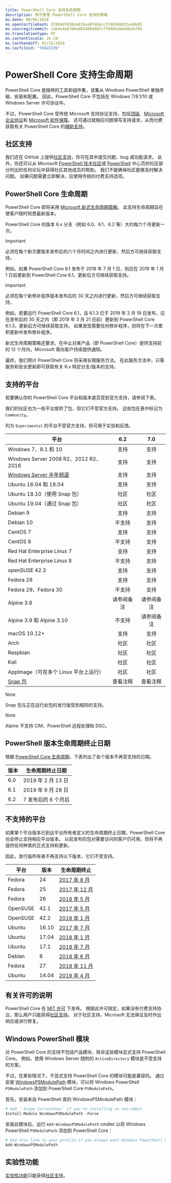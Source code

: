 ```yaml
---
title: PowerShell Core 支持生命周期
description: 用于管理 PowerShell Core 支持的策略
ms.date: 08/06/2018
ms.openlocfilehash: 57804df830da01bee0f48acc374658b025a46b85
ms.sourcegitcommit: cab4e4e67dbed024864887c7f8984abb4db3a78b
ms.translationtype: HT
ms.contentlocale: zh-CN
ms.lasthandoff: 01/15/2020
ms.locfileid: "76022236"
---
```

# <a name="powershell-core-support-lifecycle"></a>PowerShell Core 支持生命周期

PowerShell Core 是独特的工具和组件集，该集从 Windows PowerShell 单独传输、安装和配置。 因此，PowerShell Core 不包括在 Windows 7/8.1/10 或 Windows Server 许可协议中。

不过，PowerShell Core 受传统 Microsoft 支持协议支持，包括[顶级][]、[Microsoft 企业协议][enterprise-agreement]和 [Microsoft 软件保障][assurance]。
还可通过就相应问题填写支持请求，从而付费获取有关 PowerShell Core 的[辅助支持][]。

## <a name="community-support"></a>社区支持

我们还在 GitHub 上提供[社区支持][]，你可在其中提交问题、bug 或功能请求。
此外，你还可以从 Microsoft [PowerShell 技术社区][]或 [PowerShell][pshub] 中心页的社区部分列出的任何论坛中获得社区其他成员的帮助。 我们不能确保社区能够及时解决问题。 如果问题需要立即解决，应使用传统的付费支持选项。

## <a name="lifecycle-of-powershell-core"></a>PowerShell Core 生命周期

PowerShell Core 即将采用 [Microsoft 新式生命周期策略][modern]。 此支持生命周期旨在使客户随时知悉最新版本。

PowerShell Core 的版本 6.x 分支（例如 6.0、6.1、6.2 等）大约每六个月更新一次。

> [!IMPORTANT]
> 必须在每个新次要版本发布后的六个月时间之内进行更新，然后方可继续获取支持。

例如，如果 PowerShell Core 6.1 发布于 2018 年 7 月 1 日，则应在 2019 年 1 月 1 日前更新到 PowerShell Core 6.1，更新后方可继续获取支持。

> [!IMPORTANT]
> 必须在每个新修补程序版本发布后的 30 天之内进行更新，然后方可继续获取支持。

例如，若要运行 PowerShell Core 6.1，且 6.1.3 已于 2019 年 2 月 19 日发布，应在发布后的 30 天之内（即 2019 年 3 月 21 日前）更新到 PowerShell Core 6.1.3，更新后方可继续获取支持。 如果发现需要任何修补程序，则将在下一次累积更新中发布修补程序。

新式生命周期策略还要求，在中止对某产品（即 PowerShell Core）提供支持前的 12 个月内，Microsoft 需向客户持续提供通知。

最终，我们预计 PowerShell Core 将采用长期服务方法。 在此服务方法中，只需服务和安全更新即可获取有关 6.x 特定分支/版本的支持。

## <a name="supported-platforms"></a>支持的平台

若要确认你的 PowerShell Core 平台和版本是否受到官方支持，请参阅下表。

我们的社区也为一些平台提供了包，但它们不受官方支持。 这些包在表中标记为 `Community`。

列为 `Experimental` 的平台不受官方支持，但可用于实验和反馈。

| 平台                                          |      6.2      |    7.0    |
|---------------------------------------------------|:-------------:|:---------:|
| Windows 7、8.1 和 10                            |   支持   | 支持 |
| Windows Server 2008 R2、2012 R2、2016             |   支持   | 支持 |
| [Windows Server 半年频道][semi-annual] |   支持   | 支持 |
| Ubuntu 16.04 和 18.04                            |   支持   | 支持 |
| Ubuntu 18.10（使用 Snap 包）                   |   社区   | 社区 |
| Ubuntu 19.04（通过 Snap 包）                   |   社区   | 社区 |
| Debian 9                                          |   支持   | 支持 |
| Debian 10                                         | 不支持 | 支持 |
| CentOS 7                                          |   支持   | 支持 |
| CentOS 8                                          | 不支持 | 支持 |
| Red Hat Enterprise Linux 7                        |   支持   | 支持 |
| Red Hat Enterprise Linux 8                        | 不支持 | 支持 |
| openSUSE 42.3                                     |   支持   | 支持 |
| Fedora 28                                         |   支持   | 支持 |
| Fedora 29、Fedora 30                                     | 不支持 | 支持 |
| Alpine 3.8                                        |   请参阅备注    | 请参阅备注  |
| Alpine 3.9 和 Alpine 3.10                               | 不支持 | 请参阅备注  |
| macOS 10.12+                                      |   支持   | 支持 |
| Arch                                              |   社区   | 社区 |
| Raspbian                                          |   社区   | 社区 |
| Kali                                              |   社区   | 社区 |
| AppImage（可在多个 Linux 平台上运行）      |   社区   | 社区 |
| [Snap 包](https://snapcraft.io/powershell)   |   查看注释    | 查看注释  |

> [!NOTE]
> Snap 包与正在运行此包的发行版受到相同的支持。

> [!NOTE]
> Alpine 不支持 CIM、PowerShell 远程处理和 DSC。

## <a name="powershell-releases-end-of-life"></a>PowerShell 版本生命周期终止日期

根据 [PowerShell Core 生命周期](#lifecycle-of-powershell-core)，下表列出了各个版本不再受支持的日期。

| 版本 | 生命周期终止日期                   |
|---------|-------------------------------|
| 6.0     | 2019 年 2 月 13 日             |
| 6.1     | 2019 年 9 月 28 日            |
| 6.2     | 7 发布后的 6 个月后     |

## <a name="unsupported-platforms"></a>不支持的平台

如果某个平台版本已到达平台所有者定义的生命周期终止日期，PowerShell Core 也会停止支持相应平台版本。 以前发布的包对需要访问的客户仍可用，但将不再提供任何种类的正式支持和更新。

因此，发行版所有者不再支持以下版本，它们不受支持。

| 平台 | 版本 | 生命周期终止                                                                                 |
|----------|---------|---------------------------------------------------------------------------------------------|
| Fedora   | 24      | [2017 年 8 月](https://fedoramagazine.org/fedora-24-eol/)                                    |
| Fedora   | 25      | [2017 年 12 月](https://fedoramagazine.org/fedora-25-end-life/)                             |
| Fedora   | 26      | [2018 年 5 月](https://fedoramagazine.org/fedora-26-end-life/)                                  |
| OpenSUSE | 42.1    | [2017 年 5 月](https://lists.opensuse.org/opensuse-security-announce/2017-05/msg00053.html)     |
| OpenSUSE | 42.2    | [2018 年 1 月](https://lists.opensuse.org/opensuse-security-announce/2017-11/msg00066.html) |
| Ubuntu   | 16.10   | [2017 年 7 月](https://lists.ubuntu.com/archives/ubuntu-announce/2017-July/000223.html)        |
| Ubuntu   | 17.04   | [2018 年 1 月](https://lists.ubuntu.com/archives/ubuntu-announce/2018-January.txt)          |
| Ubuntu   | 17.1   | [2018 年 7 月](https://lists.ubuntu.com/archives/ubuntu-announce/2018-July/000232.html)        |
| Debian   | 8       | [2018 年 6 月](https://lists.debian.org/debian-security-announce/2018/msg00132.html)           |
| Fedora   | 27      | [2018 年 11 月](https://fedoramagazine.org/fedora-27-end-of-life/)                          |
| Ubuntu   | 14.04   | [2019 年 4 月](https://wiki.ubuntu.com/Releases)                                              |

## <a name="notes-on-licensing"></a>有关许可的说明

PowerShell Core 在 [MIT 许可][] 下发布。 根据此许可规定，如果没有付费支持协议，那么用户只能获得[社区支持][]。 对于社区支持，Microsoft 无法保证及时作出响应或进行修复。

## <a name="windows-powershell-module"></a>Windows PowerShell 模块

对 PowerShell Core 的支持不包括产品模块，除非这些模块显式支持 PowerShell Core。 例如，使用 Windows Server 随附的 `ActiveDirectory` 模块是不受支持的方案。

不过，在某些情况下，不显式支持 PowerShell Core 的模块可能是兼容的。 通过安装 [WindowsPSModulePath][] 模块，可以将 Windows PowerShell `PSModulePath` 添加到 PowerShell Core `PSModulePath`。

首先，安装来自 PowerShell 库的 WindowsPSModulePath  模块：

```powershell
# Add `-Scope CurrentUser` if you're installing as non-admin
Install-Module WindowsPSModulePath -Force
```

安装此模块后，运行 `Add-WindowsPSModulePath` cmdlet 以将 Windows PowerShell `PSModulePath` 添加到 PowerShell Core：

```powershell
# Add this line to your profile if you always want Windows PowerShell PSModulePath
Add-WindowsPSModulePath
```

## <a name="experimental-features"></a>实验性功能

[实验性功能][]只能获得[社区支持](#community-support)。

[顶级]: https://www.microsoft.com/en-us/microsoftservices/support.aspx
[enterprise-agreement]: https://www.microsoft.com/en-us/licensing/licensing-programs/enterprise.aspx
[assurance]: https://www.microsoft.com/en-us/licensing/licensing-programs/software-assurance-default.aspx
[社区支持]: https://github.com/powershell/powershell/issues
[pshub]: https://docs.microsoft.com/powershell
[PowerShell 技术社区]: https://techcommunity.microsoft.com/t5/PowerShell/ct-p/WindowsPowerShell
[辅助支持]: https://support.microsoft.com/assistedsupportproducts
[modern]: https://support.microsoft.com/help/30881/modern-lifecycle-policy
[lifecycle-chart]: ./images/modern-lifecycle.png
[semi-annual]: https://docs.microsoft.com/windows-server/get-started/semi-annual-channel-overview
[MIT 许可]: https://github.com/PowerShell/PowerShell/blob/master/LICENSE.txt
[WindowsPSModulePath]: https://www.powershellgallery.com/packages/WindowsPSModulePath/
[实验性功能]: /powershell/module/microsoft.powershell.core/about/about_powershell_config?view=powershell-6#experimentalfeatures
